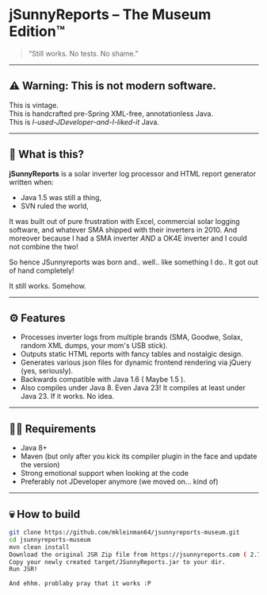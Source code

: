 # jSunnyReports – The Museum Edition™

> “Still works. No tests. No shame.”

---

## ⚠️ Warning: This is not modern software.

This is vintage.  
This is handcrafted pre-Spring XML-free, annotationless Java.  
This is *I-used-JDeveloper-and-I-liked-it* Java.  

---

## 🏺 What is this?

**jSunnyReports** is a solar inverter log processor and HTML report generator written when:
- Java 1.5 was still a thing,
- SVN ruled the world,

It was built out of pure frustration with Excel, commercial solar logging software, and whatever SMA shipped with their inverters in 2010. And moreover because I had a SMA inverter *AND* a OK4E inverter and I could not combine the two!

So hence JSunnyreports was born and.. well.. like something I do.. It got out of hand completely!

It still works. Somehow.

---

## ⚙️ Features

- Processes inverter logs from multiple brands (SMA, Goodwe, Solax, random XML dumps, your mom's USB stick).
- Outputs static HTML reports with fancy tables and nostalgic design.
- Generates various json files for dynamic frontend rendering via jQuery (yes, seriously).
- Backwards compatible with Java 1.6 ( Maybe 1.5 ). 
- Also compiles under Java 8. Even Java 23! It compiles at least under Java 23. If it works. No idea.

---

## 🧙‍♂️ Requirements

- Java 8+
- Maven (but only after you kick its compiler plugin in the face and update the version)
- Strong emotional support when looking at the code
- Preferably not JDeveloper anymore (we moved on… kind of)

---

## 💀 How to build

```bash
git clone https://github.com/mkleinman64/jsunnyreports-museum.git
cd jsunnyreports-museum
mvn clean install
Download the original JSR Zip file from https://jsunnyreports.com ( 2.7.x ).
Copy your newly created target/JSunnyReports.jar to your dir.
Run JSR!

And ehhm. problaby pray that it works :P
